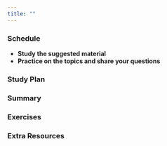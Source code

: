 ```yaml
---
title: ""
---
```


### Schedule

  - **Study the suggested material**
  - **Practice on the topics and share your questions**

### Study Plan

### Summary

### Exercises

### Extra Resources